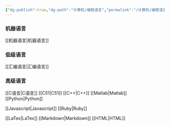 ```yaml
---
{"dg-publish":true,"dg-path":"计算机/编程语言","permalink":"/计算机/编程语言/","pinned":true,"noteIcon":"","created":"2024-04-16T13:01:27.472+08:00","updated":"2024-04-20T20:08:38.552+08:00"}
---
```


### 机器语言
[[机器语言\|机器语言]]
### 低级语言
[[汇编语言\|汇编语言]]

### 高级语言
[[C语言\|C语言]]
	[[C51\|C51]]
[[C++\|C++]]
[[Matlab\|Matlab]]
[[Python\|Python]]

[[Javascript\|Javascript]]
[[Ruby\|Ruby]]

[[LaTex\|LaTex]]
[[Markdown\|Markdown]]
[[HTML\|HTML]]


